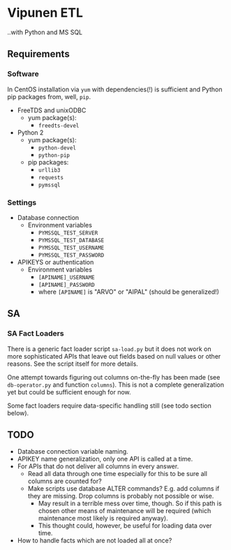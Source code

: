 # Vipunen ETL

..with Python and MS SQL

## Requirements

### Software
In CentOS installation via `yum` with dependencies(!) is sufficient and Python pip packages from, well, `pip`.
* FreeTDS and unixODBC
  * yum package(s):
    * `freedts-devel`
* Python 2
  * yum package(s):
    * `python-devel`
    * `python-pip`
  * pip packages:
    * `urllib3`
    * `requests`
    * `pymssql`

### Settings
* Database connection
  * Environment variables
    * `PYMSSQL_TEST_SERVER`
    * `PYMSSQL_TEST_DATABASE`
    * `PYMSSQL_TEST_USERNAME`
    * `PYMSSQL_TEST_PASSWORD`
* APIKEYS or authentication
  * Environment variables
    * `[APINAME]_USERNAME`
    * `[APINAME]_PASSWORD`
    * where `[APINAME]` is "ARVO" or "AIPAL" (should be generalized!)

## SA

### SA Fact Loaders

There is a generic fact loader script `sa-load.py` but it does not work on more sophisticated APIs that leave out fields based on null values or other reasons. See the script itself for more details.

One attempt towards figuring out columns on-the-fly has been made (see `db-operator.py` and function `columns`). This is not a complete generalization yet but could be sufficient enough for now.

Some fact loaders require data-specific handling still (see todo section below).

## TODO
* Database connection variable naming.
* APIKEY name generalization, only one API is called at a time.
* For APIs that do not deliver all columns in every answer.
  * Read all data through one time especially for this to be sure all columns are counted for?
  * Make scripts use database ALTER commands? E.g. add columns if they are missing. Drop columns is probably not possible or wise.
    * May result in a terrible mess over time, though. So if this path is chosen other means of maintenance will be required (which maintenance most likely is required anyway).
    * This thought could, however, be useful for loading data over time.
* How to handle facts which are not loaded all at once?
